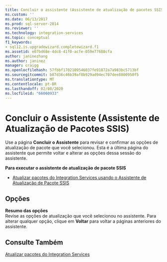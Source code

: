 ```yaml
---
title: Concluir o assistente (Assistente de atualização de pacotes SSIS) | Microsoft Docs
ms.custom: ''
ms.date: 06/13/2017
ms.prod: sql-server-2014
ms.reviewer: ''
ms.technology: integration-services
ms.topic: conceptual
f1_keywords:
- sql12.is.upgradewizard.completewizard.f1
ms.assetid: e07bd68e-4dc8-41f0-acfe-059e77688cfa
author: janinezhang
ms.author: janinez
manager: craigg
ms.openlocfilehash: 57fbbf1702109546037fe91872a7a983bc5713bf
ms.sourcegitcommit: b87d36c46b39af8b929ad94ec707dee8800950f5
ms.translationtype: MT
ms.contentlocale: pt-BR
ms.lasthandoff: 02/08/2020
ms.locfileid: "66060933"
---
```

# <a name="complete-the-wizard-ssis-package-upgrade-wizard"></a>Concluir o Assistente (Assistente de Atualização de Pacotes SSIS)
  Use a página **Concluir o Assistente** para revisar e confirmar as opções de atualização de pacote que você selecionou. Esta é a última página do assistente que permite voltar e alterar as opções dessa sessão do assistente.  
  
 **Para executar o assistente de atualização de pacote SSIS**  
  
-   [Atualizar pacotes do Integration Services usando o Assistente de Atualização de Pacote SSIS](install-windows/upgrade-integration-services-packages-using-the-ssis-package-upgrade-wizard.md)  
  
## <a name="options"></a>Opções  
 **Resumo das opções**  
 Revise as opções de atualização que você selecionou no assistente. Para alterar qualquer opção, clique em **Voltar** para voltar a páginas anteriores do assistente.  
  
## <a name="see-also"></a>Consulte Também  
 [Atualizar pacotes do Integration Services](install-windows/upgrade-integration-services-packages.md)  
  
  
